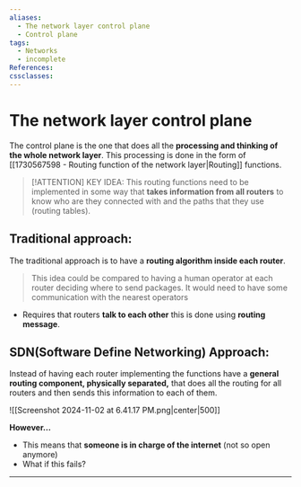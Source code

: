 ```yaml
---
aliases:
  - The network layer control plane
  - Control plane
tags:
  - Networks
  - incomplete
References: 
cssclasses:
---
```

# The network layer control plane
The control plane is the one that does all the **processing and thinking of the whole network layer**. This processing is done in the form of [[1730567598 - Routing function of the network layer|Routing]] functions. 

> [!ATTENTION] KEY IDEA: 
> This routing functions need to be implemented in some way that **takes information from all routers** to know who are they connected with and the paths that they use (routing tables). 

## Traditional approach: 
The traditional approach is to have a **routing algorithm inside each router**.

>This idea could be compared to having a human operator at each router deciding where to send packages. It would need to have some communication with the nearest operators

+ Requires that routers **talk to each other** this is done using **routing message**. 
## SDN(Software Define Networking) Approach: 
Instead of having each router implementing the functions have a **general routing component, physically separated,** that does all the routing for all routers and then sends this information to each of them. 

![[Screenshot 2024-11-02 at 6.41.17 PM.png|center|500]]

**However…**
+ This means that **someone is in charge of the internet** (not so open anymore)
+ What if this fails?

***